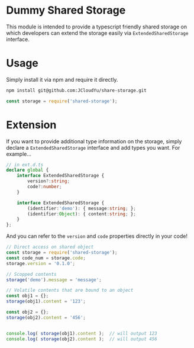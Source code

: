 # Dummy Shared Storage #
This module is intended to provide a typescript friendly shared storage on which developers can extend the storage easily via `ExtendedSharedStorage` interface.

# Usage #
Simply install it via npm and require it directly.
```bash
npm install git@github.com:JCloudYu/share-storage.git
```

```javascript
const storage = require('shared-storage');
```

# Extension #
If you want to provide additional type information on the storage, simply declare a `ExtendedSharedStorage` interface and add types you want. For example...

```typescript
// in ext.d.ts
declare global {
	interface ExtendedSharedStorage {
		version?:string;
		code?:number;
	}

	interface ExtendedSharedStorage {
		(identifier:'demo'): { message:string; };
		(identifier:Object): { content:string; };
	}
};
```

And you can refer to the `version` and `code` properties directly in your code!
```typescript
// Direct access on shared object
const storage = require('shared-storage');
const code_num = storage.code;
storage.version = '0.1.0';

// Scopped contents
storage('demo').message = 'message';

// Volatile contents that are bound to an object
const obj1 = {};
storage(obj1).content = '123';

const obj2 = {};
storage(obj2).content = '456';


console.log( storage(obj1).content );  // will output 123
console.log( storage(obj2).content );  // will output 456
```